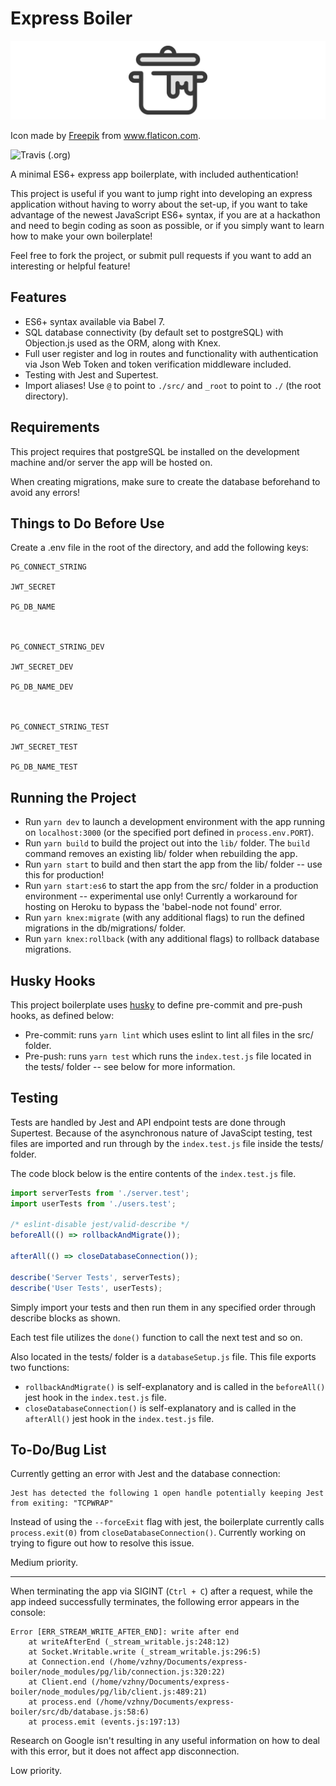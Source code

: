 # Express Boiler

![Pot Logo](pot_logo.png 'Pot Logo')

Icon made by [Freepik](https://www.flaticon.com/authors/freepik) from www.flaticon.com.

![Travis (.org)](https://img.shields.io/travis/vzhny/express-boiler.svg?style=flat-square)

A minimal ES6+ express app boilerplate, with included authentication!

This project is useful if you want to jump right into developing an express application without having to worry about the set-up, if you want to take advantage of the newest JavaScript ES6+ syntax, if you are at a hackathon and need to begin coding as soon as possible, or if you simply want to learn how to make your own boilerplate!

Feel free to fork the project, or submit pull requests if you want to add an interesting or helpful feature!

## Features

- ES6+ syntax available via Babel 7.
- SQL database connectivity (by default set to postgreSQL) with Objection.js used as the ORM, along with Knex.
- Full user register and log in routes and functionality with authentication via Json Web Token and token verification middleware included.
- Testing with Jest and Supertest.
- Import aliases! Use `@` to point to `./src/` and `_root` to point to `./` (the root directory).

## Requirements

This project requires that postgreSQL be installed on the development machine and/or server the app will be hosted on.

When creating migrations, make sure to create the database beforehand to avoid any errors!

## Things to Do Before Use

Create a .env file in the root of the directory, and add the following keys:

```
PG_CONNECT_STRING

JWT_SECRET

PG_DB_NAME



PG_CONNECT_STRING_DEV

JWT_SECRET_DEV

PG_DB_NAME_DEV



PG_CONNECT_STRING_TEST

JWT_SECRET_TEST

PG_DB_NAME_TEST
```

## Running the Project

- Run `yarn dev` to launch a development environment with the app running on `localhost:3000` (or the specified port defined in `process.env.PORT`).
- Run `yarn build` to build the project out into the `lib/` folder. The `build` command removes an existing lib/ folder when rebuilding the app.
- Run `yarn start` to build and then start the app from the lib/ folder -- use this for production!
- Run `yarn start:es6` to start the app from the src/ folder in a production environment -- experimental use only! Currently a workaround for hosting on Heroku to bypass the 'babel-node not found' error.
- Run `yarn knex:migrate` (with any additional flags) to run the defined migrations in the db/migrations/ folder.
- Run `yarn knex:rollback` (with any additional flags) to rollback database migrations.

## Husky Hooks

This project boilerplate uses [husky](https://www.npmjs.com/package/husky) to define pre-commit and pre-push hooks, as defined below:

- Pre-commit: runs `yarn lint` which uses eslint to lint all files in the src/ folder.
- Pre-push: runs `yarn test` which runs the `index.test.js` file located in the tests/ folder -- see below for more information.

## Testing

Tests are handled by Jest and API endpoint tests are done through Supertest. Because of the asynchronous nature of JavaScipt testing, test files are imported and run through by the `index.test.js` file inside the tests/ folder.

The code block below is the entire contents of the `index.test.js` file.

```javascript
import serverTests from './server.test';
import userTests from './users.test';

/* eslint-disable jest/valid-describe */
beforeAll(() => rollbackAndMigrate());

afterAll(() => closeDatabaseConnection());

describe('Server Tests', serverTests);
describe('User Tests', userTests);
```

Simply import your tests and then run them in any specified order through describe blocks as shown.

Each test file utilizes the `done()` function to call the next test and so on.

Also located in the tests/ folder is a `databaseSetup.js` file. This file exports two functions:

- `rollbackAndMigrate()` is self-explanatory and is called in the `beforeAll()` jest hook in the `index.test.js` file.
- `closeDatabaseConnection()` is self-explanatory and is called in the `afterAll()` jest hook in the `index.test.js` file.

## To-Do/Bug List

Currently getting an error with Jest and the database connection:

```
Jest has detected the following 1 open handle potentially keeping Jest from exiting: "TCPWRAP"
```

Instead of using the `--forceExit` flag with jest, the boilerplate currently calls `process.exit(0)` from `closeDatabaseConnection()`. Currently working on trying to figure out how to resolve this issue.

Medium priority.

---

When terminating the app via SIGINT (`Ctrl + C`) after a request, while the app indeed successfully terminates, the following error appears in the console:

```
Error [ERR_STREAM_WRITE_AFTER_END]: write after end
    at writeAfterEnd (_stream_writable.js:248:12)
    at Socket.Writable.write (_stream_writable.js:296:5)
    at Connection.end (/home/vzhny/Documents/express-boiler/node_modules/pg/lib/connection.js:320:22)
    at Client.end (/home/vzhny/Documents/express-boiler/node_modules/pg/lib/client.js:489:21)
    at process.end (/home/vzhny/Documents/express-boiler/src/db/database.js:58:6)
    at process.emit (events.js:197:13)
```

Research on Google isn't resulting in any useful information on how to deal with this error, but it does not affect app disconnection.

Low priority.
